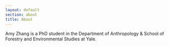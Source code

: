 ```yaml
---
layout: default
section: about
title: About
---
```


Amy Zhang is a PhD student in the Department of Anthropology & School of Forestry and Environmental Studies at Yale.
